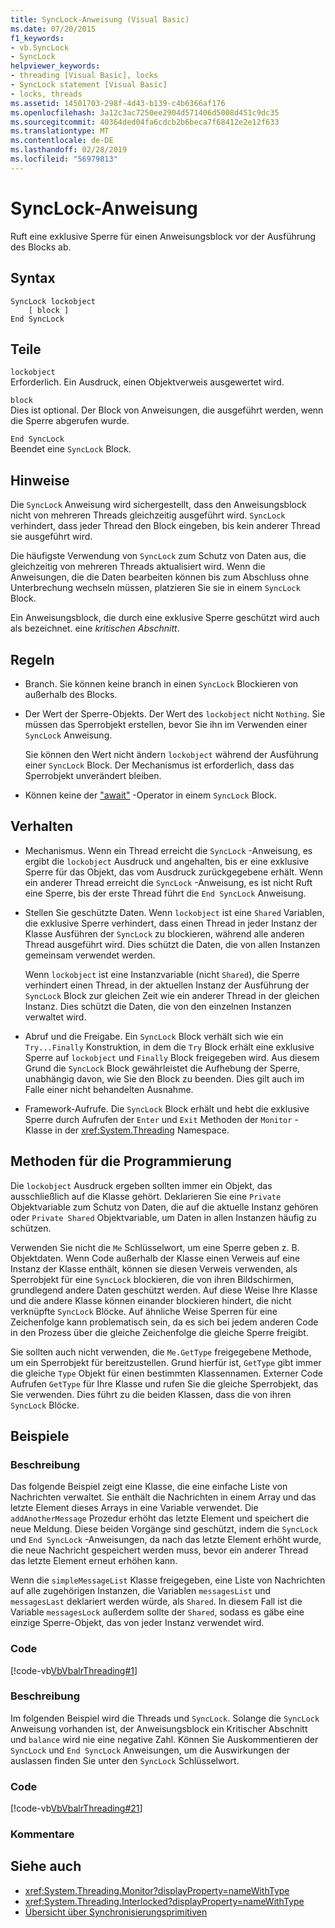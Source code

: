 ```yaml
---
title: SyncLock-Anweisung (Visual Basic)
ms.date: 07/20/2015
f1_keywords:
- vb.SyncLock
- SyncLock
helpviewer_keywords:
- threading [Visual Basic], locks
- SyncLock statement [Visual Basic]
- locks, threads
ms.assetid: 14501703-298f-4d43-b139-c4b6366af176
ms.openlocfilehash: 3a12c3ac7250ee2904d571406d5008d451c9dc35
ms.sourcegitcommit: 40364ded04fa6cdcb2b6beca7f68412e2e12f633
ms.translationtype: MT
ms.contentlocale: de-DE
ms.lasthandoff: 02/28/2019
ms.locfileid: "56979813"
---
```

# <a name="synclock-statement"></a>SyncLock-Anweisung
Ruft eine exklusive Sperre für einen Anweisungsblock vor der Ausführung des Blocks ab.  
  
## <a name="syntax"></a>Syntax  
  
```  
SyncLock lockobject  
    [ block ]  
End SyncLock  
```  
  
## <a name="parts"></a>Teile  
 `lockobject`  
 Erforderlich. Ein Ausdruck, einen Objektverweis ausgewertet wird.  
  
 `block`  
 Dies ist optional. Der Block von Anweisungen, die ausgeführt werden, wenn die Sperre abgerufen wurde.  
  
 `End SyncLock`  
 Beendet eine `SyncLock` Block.  
  
## <a name="remarks"></a>Hinweise  
 Die `SyncLock` Anweisung wird sichergestellt, dass den Anweisungsblock nicht von mehreren Threads gleichzeitig ausgeführt wird. `SyncLock` verhindert, dass jeder Thread den Block eingeben, bis kein anderer Thread sie ausgeführt wird.  
  
 Die häufigste Verwendung von `SyncLock` zum Schutz von Daten aus, die gleichzeitig von mehreren Threads aktualisiert wird. Wenn die Anweisungen, die die Daten bearbeiten können bis zum Abschluss ohne Unterbrechung wechseln müssen, platzieren Sie sie in einem `SyncLock` Block.  
  
 Ein Anweisungsblock, die durch eine exklusive Sperre geschützt wird auch als bezeichnet. eine *kritischen Abschnitt*.  
  
## <a name="rules"></a>Regeln  
  
-   Branch. Sie können keine branch in einen `SyncLock` Blockieren von außerhalb des Blocks.  
  
-   Der Wert der Sperre-Objekts. Der Wert des `lockobject` nicht `Nothing`. Sie müssen das Sperrobjekt erstellen, bevor Sie ihn im Verwenden einer `SyncLock` Anweisung.  
  
     Sie können den Wert nicht ändern `lockobject` während der Ausführung einer `SyncLock` Block. Der Mechanismus ist erforderlich, dass das Sperrobjekt unverändert bleiben.  
  
-   Können keine der ["await"](../../../visual-basic/language-reference/operators/await-operator.md) -Operator in einem `SyncLock` Block.  
  
## <a name="behavior"></a>Verhalten  
  
-   Mechanismus. Wenn ein Thread erreicht die `SyncLock` -Anweisung, es ergibt die `lockobject` Ausdruck und angehalten, bis er eine exklusive Sperre für das Objekt, das vom Ausdruck zurückgegebene erhält. Wenn ein anderer Thread erreicht die `SyncLock` -Anweisung, es ist nicht Ruft eine Sperre, bis der erste Thread führt die `End SyncLock` Anweisung.  
  
-   Stellen Sie geschützte Daten. Wenn `lockobject` ist eine `Shared` Variablen, die exklusive Sperre verhindert, dass einen Thread in jeder Instanz der Klasse Ausführen der `SyncLock` zu blockieren, während alle anderen Thread ausgeführt wird. Dies schützt die Daten, die von allen Instanzen gemeinsam verwendet werden.  
  
     Wenn `lockobject` ist eine Instanzvariable (nicht `Shared`), die Sperre verhindert einen Thread, in der aktuellen Instanz der Ausführung der `SyncLock` Block zur gleichen Zeit wie ein anderer Thread in der gleichen Instanz. Dies schützt die Daten, die von den einzelnen Instanzen verwaltet wird.  
  
-   Abruf und die Freigabe. Ein `SyncLock` Block verhält sich wie ein `Try...Finally` Konstruktion, in dem die `Try` Block erhält eine exklusive Sperre auf `lockobject` und `Finally` Block freigegeben wird. Aus diesem Grund die `SyncLock` Block gewährleistet die Aufhebung der Sperre, unabhängig davon, wie Sie den Block zu beenden. Dies gilt auch im Falle einer nicht behandelten Ausnahme.  
  
-   Framework-Aufrufe. Die `SyncLock` Block erhält und hebt die exklusive Sperre durch Aufrufen der `Enter` und `Exit` Methoden der `Monitor` -Klasse in der <xref:System.Threading> Namespace.  
  
## <a name="programming-practices"></a>Methoden für die Programmierung  
 Die `lockobject` Ausdruck ergeben sollten immer ein Objekt, das ausschließlich auf die Klasse gehört. Deklarieren Sie eine `Private` Objektvariable zum Schutz von Daten, die auf die aktuelle Instanz gehören oder `Private Shared` Objektvariable, um Daten in allen Instanzen häufig zu schützen.  
  
 Verwenden Sie nicht die `Me` Schlüsselwort, um eine Sperre geben z. B. Objektdaten. Wenn Code außerhalb der Klasse einen Verweis auf eine Instanz der Klasse enthält, können sie diesen Verweis verwenden, als Sperrobjekt für eine `SyncLock` blockieren, die von ihren Bildschirmen, grundlegend andere Daten geschützt werden. Auf diese Weise Ihre Klasse und die andere Klasse können einander blockieren hindert, die nicht verknüpfte `SyncLock` Blöcke. Auf ähnliche Weise Sperren für eine Zeichenfolge kann problematisch sein, da es sich bei jedem anderen Code in den Prozess über die gleiche Zeichenfolge die gleiche Sperre freigibt.  
  
 Sie sollten auch nicht verwenden, die `Me.GetType` freigegebene Methode, um ein Sperrobjekt für bereitzustellen. Grund hierfür ist, `GetType` gibt immer die gleiche `Type` Objekt für einen bestimmten Klassennamen. Externer Code Aufrufen `GetType` für Ihre Klasse und rufen Sie die gleiche Sperrobjekt, das Sie verwenden. Dies führt zu die beiden Klassen, dass die von ihren `SyncLock` Blöcke.  
  
## <a name="examples"></a>Beispiele  
  
### <a name="description"></a>Beschreibung  
 Das folgende Beispiel zeigt eine Klasse, die eine einfache Liste von Nachrichten verwaltet. Sie enthält die Nachrichten in einem Array und das letzte Element dieses Arrays in eine Variable verwendet. Die `addAnotherMessage` Prozedur erhöht das letzte Element und speichert die neue Meldung. Diese beiden Vorgänge sind geschützt, indem die `SyncLock` und `End SyncLock` -Anweisungen, da nach das letzte Element erhöht wurde, die neue Nachricht gespeichert werden muss, bevor ein anderer Thread das letzte Element erneut erhöhen kann.  
  
 Wenn die `simpleMessageList` Klasse freigegeben, eine Liste von Nachrichten auf alle zugehörigen Instanzen, die Variablen `messagesList` und `messagesLast` deklariert werden würde, als `Shared`. In diesem Fall ist die Variable `messagesLock` außerdem sollte der `Shared`, sodass es gäbe eine einzige Sperre-Objekt, das von jeder Instanz verwendet wird.  
  
### <a name="code"></a>Code  
 [!code-vb[VbVbalrThreading#1](~/samples/snippets/visualbasic/VS_Snippets_VBCSharp/VbVbalrThreading/VB/Class1.vb#1)]  
  
### <a name="description"></a>Beschreibung  
 Im folgenden Beispiel wird die Threads und `SyncLock`. Solange die `SyncLock` Anweisung vorhanden ist, der Anweisungsblock ein Kritischer Abschnitt und `balance` wird nie eine negative Zahl. Können Sie Auskommentieren der `SyncLock` und `End SyncLock` Anweisungen, um die Auswirkungen der auslassen finden Sie unter den `SyncLock` Schlüsselwort.  
  
### <a name="code"></a>Code  
 [!code-vb[VbVbalrThreading#21](~/samples/snippets/visualbasic/VS_Snippets_VBCSharp/VbVbalrThreading/VB/class2.vb#21)]  
  
### <a name="comments"></a>Kommentare  
  
## <a name="see-also"></a>Siehe auch

- <xref:System.Threading.Monitor?displayProperty=nameWithType>
- <xref:System.Threading.Interlocked?displayProperty=nameWithType>
- [Übersicht über Synchronisierungsprimitiven](../../../standard/threading/overview-of-synchronization-primitives.md)
